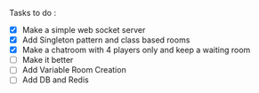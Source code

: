 Tasks to do :

- [x] Make a simple web socket server
- [x] Add Singleton pattern and class based rooms
- [x] Make a chatroom with 4 players only and keep a waiting room
- [ ] Make it better
- [ ] Add Variable Room Creation
- [ ] Add DB and Redis
